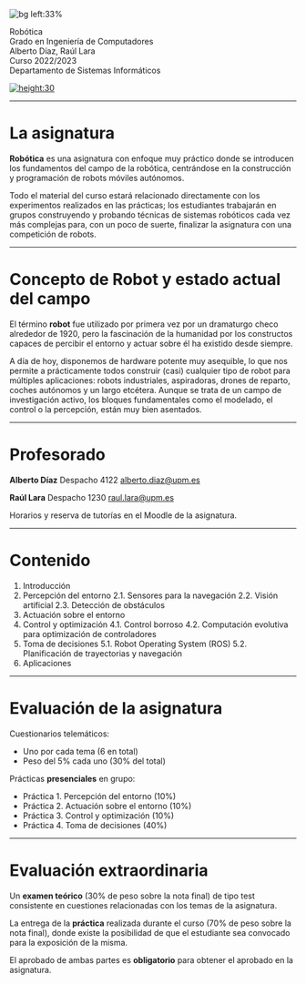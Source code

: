 <!--
marp        : true
auto-scaling:
    - true
    - fittingHeader
    - math
    - code
paginate        : true
theme           : hegel
title           : Robótica
author          : Raúl Lara Cabrera
description     : Presentación de la asignatura Robótica
-->
<!-- _class: titlepage -->
![bg left:33%](https://images.unsplash.com/photo-1562758778-e5638b5b6607?ixlib=rb-1.2.1&ixid=MnwxMjA3fDB8MHxwaG90by1wYWdlfHx8fGVufDB8fHx8&auto=format&fit=crop&w=627&q=80)

<div class="title">Robótica</div>
<div class="subtitle">Grado en Ingeniería de Computadores</div>
<div class="author">Alberto Díaz, Raúl Lara</div>
<div class="date">Curso 2022/2023</div>
<div class="organization">Departamento de Sistemas Informáticos</div>

[![height:30](https://img.shields.io/badge/License-CC%20BY--NC--SA%204.0-informational.svg)](https://creativecommons.org/licenses/by-nc-sa/4.0/)

---

# La asignatura

**Robótica** es una asignatura con enfoque muy práctico donde se introducen los fundamentos del campo de la robótica, centrándose en la construcción y programación de robots móviles autónomos.

Todo el material del curso estará relacionado directamente con los experimentos realizados en las prácticas; los estudiantes trabajarán en grupos construyendo y probando técnicas de sistemas robóticos cada vez más complejas para, con un poco de suerte, finalizar la asignatura con una competición de robots.

---

# Concepto de Robot y estado actual del campo

El término **robot** fue utilizado por primera vez por un dramaturgo checo alrededor de 1920, pero la fascinación de la humanidad por los constructos capaces de percibir el entorno y actuar sobre él ha existido desde siempre.

A día de hoy, disponemos de hardware potente muy asequible, lo que nos permite a prácticamente todos construir (casi) cualquier tipo de robot para múltiples aplicaciones: robots industriales, aspiradoras, drones de reparto, coches autónomos y un largo etcétera. Aunque se trata de un campo de investigación activo, los bloques fundamentales como el modelado, el control o la percepción, están muy bien asentados.

---

# Profesorado

**Alberto Díaz**
Despacho 4122
alberto.diaz@upm.es

**Raúl Lara**
Despacho 1230
raul.lara@upm.es

Horarios y reserva de tutorías en el Moodle de la asignatura.

---

# Contenido

1. Introducción
2. Percepción del entorno
  2.1. Sensores para la navegación
  2.2. Visión artificial
  2.3. Detección de obstáculos
3. Actuación sobre el entorno
4. Control y optimización
  4.1. Control borroso
  4.2. Computación evolutiva para optimización de controladores
5. Toma de decisiones
  5.1. Robot Operating System (ROS)
  5.2. Planificación de trayectorias y navegación
6. Aplicaciones

---

# Evaluación de la asignatura

Cuestionarios telemáticos:

* Uno por cada tema (6 en total)
* Peso del 5% cada uno (30% del total)

Prácticas **presenciales** en grupo:

* Práctica 1. Percepción del entorno (10%)
* Práctica 2. Actuación sobre el entorno (10%)
* Práctica 3. Control y optimización (10%)
* Práctica 4. Toma de decisiones (40%)

---

# Evaluación extraordinaria

Un **examen teórico** (30% de peso sobre la nota final) de tipo test consistente en cuestiones relacionadas con los temas de la asignatura.

La entrega de la **práctica** realizada durante el curso (70% de peso sobre la nota final), donde existe la posibilidad de que el estudiante sea convocado para la exposición de la misma.

El aprobado de ambas partes es **obligatorio** para obtener el aprobado en la asignatura.
